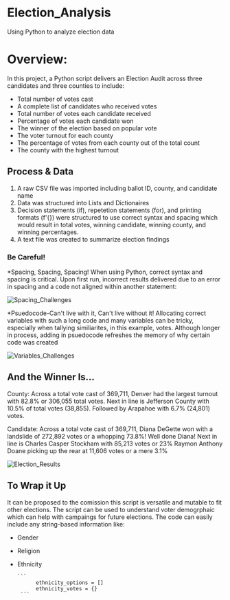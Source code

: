 # Election_Analysis
Using Python to analyze election data

# Overview:
In this project, a Python script delivers an Election Audit across three candidates and three counties to include:

- Total number of votes cast
- A complete list of candidates who received votes
- Total number of votes each candidate received
- Percentage of votes each candidate won
- The winner of the election based on popular vote
- The voter turnout for each county
- The percentage of votes from each county out of the total count
- The county with the highest turnout

## Process & Data
1. A raw CSV file was imported including ballot ID, county, and candidate name
2. Data was structured into Lists and Dictionaires
3. Decision statements (if), repetetion statements (for), and printing formats (f'{}) were structured to use correct syntax and spacing which would result in total votes, winning candidate, winning county, and winning percentages.
4. A text file was created to summarize election findings

### Be Careful!
*Spacing, Spacing, Spacing! When using Python, correct syntax and spacing is critical. Upon first run, incorrect results delivered due to an error in spacing and a code not aligned within another statement:

![Spacing_Challenges](https://user-images.githubusercontent.com/79612565/113482141-17a74780-9452-11eb-977e-46456379a84f.png)

*Psuedocode-Can't live with it, Can't live without it! Allocating correct variables with such a long code and many variables can be tricky, especially when tallying similiarites, in this example, votes. Although longer in process, adding in psuedocode refreshes the memory of why certain code was created

![Variables_Challenges](https://user-images.githubusercontent.com/79612565/113482252-99977080-9452-11eb-8fd5-115b62798409.png)


## And the Winner Is...

County: Across a total vote cast of 369,711, Denver had the largest turnout with 82.8% or 306,055 total votes.
      Next in line is Jefferson County with 10.5% of total votes (38,855).
      Followed by Arapahoe with 6.7% (24,801) votes.
      
Candidate: Across a total vote cast of 369,711, Diana DeGette won with a landslide of 272,892 votes or a whopping 73.8%! Well done Diana!
      Next in line is Charles Casper Stockham with 85,213 votes or 23%
      Raymon Anthony Doane picking up the rear at 11,606 votes or a mere 3.1%
      
![Election_Results](https://user-images.githubusercontent.com/79612565/113482483-cc8e3400-9453-11eb-9d88-87a2838908e2.png)

## To Wrap it Up
It can be proposed to the comission this script is versatile and mutable to fit other elections. The script can be used to understand voter demogrphaic which can help with campaings for future elections. The code can easily include any string-based information like:

- Gender
- Religion
- Ethnicity

      ```
            ethnicity_options = []
            ethnicity_votes = {}
       ```
